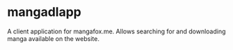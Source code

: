 # mangadlapp
A client application for mangafox.me. Allows searching for and downloading manga available on the website.
